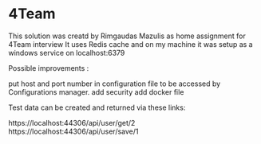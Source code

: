 # 4Team
This solution was creatd by Rimgaudas Mazulis as home assignment for 4Team interview
It uses Redis cache and on my machine it was setup as a windows service on localhost:6379

Possible improvements : 

put host and port number in configuration file to be accessed by Configurations manager.
add security
add docker file

Test data can be created and returned via these links:

https://localhost:44306/api/user/get/2
https://localhost:44306/api/user/save/1
